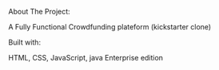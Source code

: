 About The Project:

A Fully Functional Crowdfunding plateform (kickstarter clone)


Built with: 

HTML, 
CSS, 
JavaScript, 
java Enterprise edition
